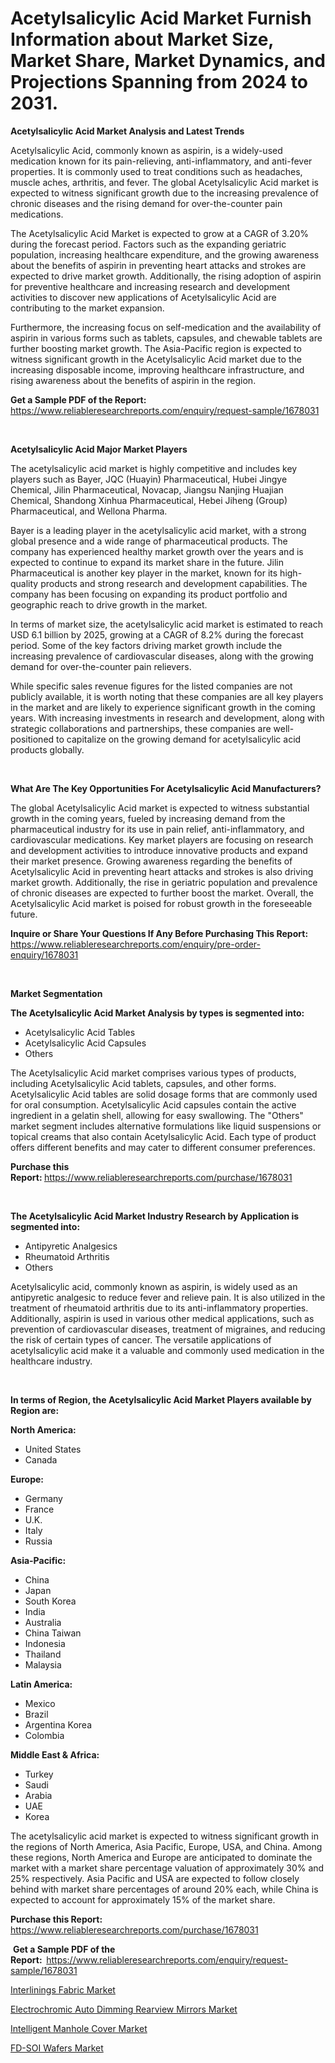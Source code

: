 <p><h1>Acetylsalicylic Acid Market Furnish Information about Market Size, Market Share, Market Dynamics, and Projections Spanning from 2024 to 2031.</h1></p><p><strong>Acetylsalicylic Acid Market Analysis and Latest Trends</strong></p>
<p><p>Acetylsalicylic Acid, commonly known as aspirin, is a widely-used medication known for its pain-relieving, anti-inflammatory, and anti-fever properties. It is commonly used to treat conditions such as headaches, muscle aches, arthritis, and fever. The global Acetylsalicylic Acid market is expected to witness significant growth due to the increasing prevalence of chronic diseases and the rising demand for over-the-counter pain medications.</p><p>The Acetylsalicylic Acid Market is expected to grow at a CAGR of 3.20% during the forecast period. Factors such as the expanding geriatric population, increasing healthcare expenditure, and the growing awareness about the benefits of aspirin in preventing heart attacks and strokes are expected to drive market growth. Additionally, the rising adoption of aspirin for preventive healthcare and increasing research and development activities to discover new applications of Acetylsalicylic Acid are contributing to the market expansion.</p><p>Furthermore, the increasing focus on self-medication and the availability of aspirin in various forms such as tablets, capsules, and chewable tablets are further boosting market growth. The Asia-Pacific region is expected to witness significant growth in the Acetylsalicylic Acid market due to the increasing disposable income, improving healthcare infrastructure, and rising awareness about the benefits of aspirin in the region.</p></p>
<p><strong>Get a Sample PDF of the Report:&nbsp;</strong> <a href="https://www.reliableresearchreports.com/enquiry/request-sample/1678031">https://www.reliableresearchreports.com/enquiry/request-sample/1678031</a></p>
<p>&nbsp;</p>
<p><strong>Acetylsalicylic Acid Major Market Players</strong></p>
<p><p>The acetylsalicylic acid market is highly competitive and includes key players such as Bayer, JQC (Huayin) Pharmaceutical, Hubei Jingye Chemical, Jilin Pharmaceutical, Novacap, Jiangsu Nanjing Huajian Chemical, Shandong Xinhua Pharmaceutical, Hebei Jiheng (Group) Pharmaceutical, and Wellona Pharma. </p><p>Bayer is a leading player in the acetylsalicylic acid market, with a strong global presence and a wide range of pharmaceutical products. The company has experienced healthy market growth over the years and is expected to continue to expand its market share in the future. Jilin Pharmaceutical is another key player in the market, known for its high-quality products and strong research and development capabilities. The company has been focusing on expanding its product portfolio and geographic reach to drive growth in the market.</p><p>In terms of market size, the acetylsalicylic acid market is estimated to reach USD 6.1 billion by 2025, growing at a CAGR of 8.2% during the forecast period. Some of the key factors driving market growth include the increasing prevalence of cardiovascular diseases, along with the growing demand for over-the-counter pain relievers.</p><p>While specific sales revenue figures for the listed companies are not publicly available, it is worth noting that these companies are all key players in the market and are likely to experience significant growth in the coming years. With increasing investments in research and development, along with strategic collaborations and partnerships, these companies are well-positioned to capitalize on the growing demand for acetylsalicylic acid products globally.</p></p>
<p>&nbsp;</p>
<p><strong>What Are The Key Opportunities For Acetylsalicylic Acid Manufacturers?</strong></p>
<p><p>The global Acetylsalicylic Acid market is expected to witness substantial growth in the coming years, fueled by increasing demand from the pharmaceutical industry for its use in pain relief, anti-inflammatory, and cardiovascular medications. Key market players are focusing on research and development activities to introduce innovative products and expand their market presence. Growing awareness regarding the benefits of Acetylsalicylic Acid in preventing heart attacks and strokes is also driving market growth. Additionally, the rise in geriatric population and prevalence of chronic diseases are expected to further boost the market. Overall, the Acetylsalicylic Acid market is poised for robust growth in the foreseeable future.</p></p>
<p><strong>Inquire or Share Your Questions If Any Before Purchasing This Report:</strong> <a href="https://www.reliableresearchreports.com/enquiry/pre-order-enquiry/1678031">https://www.reliableresearchreports.com/enquiry/pre-order-enquiry/1678031</a></p>
<p>&nbsp;</p>
<p><strong>Market Segmentation</strong></p>
<p><strong>The Acetylsalicylic Acid Market Analysis by types is segmented into:</strong></p>
<p><ul><li>Acetylsalicylic Acid Tables</li><li>Acetylsalicylic Acid Capsules</li><li>Others</li></ul></p>
<p><p>The Acetylsalicylic Acid market comprises various types of products, including Acetylsalicylic Acid tablets, capsules, and other forms. Acetylsalicylic Acid tables are solid dosage forms that are commonly used for oral consumption. Acetylsalicylic Acid capsules contain the active ingredient in a gelatin shell, allowing for easy swallowing. The "Others" market segment includes alternative formulations like liquid suspensions or topical creams that also contain Acetylsalicylic Acid. Each type of product offers different benefits and may cater to different consumer preferences.</p></p>
<p><strong>Purchase this Report:&nbsp;</strong><a href="https://www.reliableresearchreports.com/purchase/1678031">https://www.reliableresearchreports.com/purchase/1678031</a></p>
<p>&nbsp;</p>
<p><strong>The Acetylsalicylic Acid Market Industry Research by Application is segmented into:</strong></p>
<p><ul><li>Antipyretic Analgesics</li><li>Rheumatoid Arthritis</li><li>Others</li></ul></p>
<p><p>Acetylsalicylic acid, commonly known as aspirin, is widely used as an antipyretic analgesic to reduce fever and relieve pain. It is also utilized in the treatment of rheumatoid arthritis due to its anti-inflammatory properties. Additionally, aspirin is used in various other medical applications, such as prevention of cardiovascular diseases, treatment of migraines, and reducing the risk of certain types of cancer. The versatile applications of acetylsalicylic acid make it a valuable and commonly used medication in the healthcare industry.</p></p>
<p>&nbsp;</p>
<p><strong>In terms of Region, the Acetylsalicylic Acid Market Players available by Region are:</strong></p>
<p>
    <p> <strong> North America: </strong>
        <ul>
            <li>United States</li>
            <li>Canada</li>
        </ul>
        </p> 
    <p> <strong> Europe: </strong>
        <ul>
            <li>Germany</li>
            <li>France</li>
            <li>U.K.</li>
            <li>Italy</li>
            <li>Russia</li>
        </ul>
        </p> 
    <p> <strong> Asia-Pacific: </strong>
        <ul>
            <li>China</li>
            <li>Japan</li>
            <li>South Korea</li>
            <li>India</li>
            <li>Australia</li>
            <li>China Taiwan</li>
            <li>Indonesia</li>
            <li>Thailand</li>
            <li>Malaysia</li>
        </ul>
        </p> 
    <p> <strong> Latin America: </strong>
        <ul>
            <li>Mexico</li>
            <li>Brazil</li>
            <li>Argentina Korea</li>
            <li>Colombia</li>
        </ul>
        </p> 
    <p> <strong> Middle East & Africa: </strong>
        <ul>
            <li>Turkey</li>
            <li>Saudi</li>
            <li>Arabia</li>
            <li>UAE</li>
            <li>Korea</li>
        </ul>
    </p>
    </p>
<p><p>The acetylsalicylic acid market is expected to witness significant growth in the regions of North America, Asia Pacific, Europe, USA, and China. Among these regions, North America and Europe are anticipated to dominate the market with a market share percentage valuation of approximately 30% and 25% respectively. Asia Pacific and USA are expected to follow closely behind with market share percentages of around 20% each, while China is expected to account for approximately 15% of the market share.</p></p>
<p><strong>Purchase this Report: </strong><a href="https://www.reliableresearchreports.com/purchase/1678031">https://www.reliableresearchreports.com/purchase/1678031</a></p>
<p>&nbsp;<strong>Get a Sample PDF of the Report:&nbsp;&nbsp;</strong><a href="https://www.reliableresearchreports.com/enquiry/request-sample/1678031">https://www.reliableresearchreports.com/enquiry/request-sample/1678031</a></p>
<p><strong></strong></p>
<p><p><a href="https://unruly-ladybug-44b.notion.site/Interlinings-Fabric-Market-Share-Market-New-Trends-Analysis-Report-By-Type-By-Application-By-End-b4698638033f4253a8b2ab37b17f6ef8">Interlinings Fabric Market</a></p><p><a href="https://view.publitas.com/reportprime-1/electrochromic-auto-dimming-rearview-mirrors-market-size-and-growth-market-segmentation-regional-and-country-breakdowns-and-market-trends-for-period-from-2023-2030/">Electrochromic Auto Dimming Rearview Mirrors Market</a></p><p><a href="https://view.publitas.com/reportprime-1/intelligent-manhole-cover-market-challenges-opportunities-and-growth-drivers-and-major-market-players-forecasted-for-period-from-2023-2030/">Intelligent Manhole Cover Market</a></p><p><a href="https://view.publitas.com/reportprime-1/fd-soi-wafers-market-share-market-new-trends-analysis-report-by-type-by-application-by-end-use-by-region-and-segment-forecasts-2023-2030/">FD-SOI Wafers Market</a></p></p>